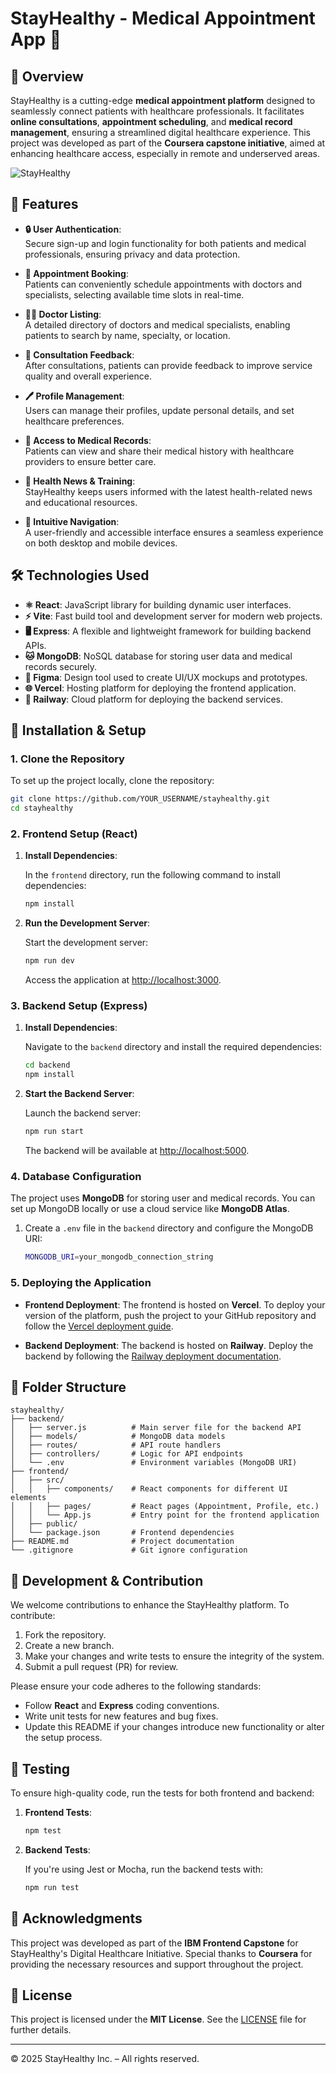 
# StayHealthy - Medical Appointment App 🏥

## 📖 Overview
StayHealthy is a cutting-edge **medical appointment platform** designed to seamlessly connect patients with healthcare professionals. It facilitates **online consultations**, **appointment scheduling**, and **medical record management**, ensuring a streamlined digital healthcare experience. This project was developed as part of the **Coursera capstone initiative**, aimed at enhancing healthcare access, especially in remote and underserved areas.

![StayHealthy]()

## 🚀 Features

- **🔒 User Authentication**:  
  Secure sign-up and login functionality for both patients and medical professionals, ensuring privacy and data protection.

- **📅 Appointment Booking**:  
  Patients can conveniently schedule appointments with doctors and specialists, selecting available time slots in real-time.

- **👨‍⚕️ Doctor Listing**:  
  A detailed directory of doctors and medical specialists, enabling patients to search by name, specialty, or location.

- **📝 Consultation Feedback**:  
  After consultations, patients can provide feedback to improve service quality and overall experience.

- **🖊️ Profile Management**:  
  Users can manage their profiles, update personal details, and set healthcare preferences.

- **📂 Access to Medical Records**:  
  Patients can view and share their medical history with healthcare providers to ensure better care.

- **📰 Health News & Training**:  
  StayHealthy keeps users informed with the latest health-related news and educational resources.

- **🧭 Intuitive Navigation**:  
  A user-friendly and accessible interface ensures a seamless experience on both desktop and mobile devices.

## 🛠️ Technologies Used

- **⚛️ React**: JavaScript library for building dynamic user interfaces.
- **⚡ Vite**: Fast build tool and development server for modern web projects.
- **🖥️ Express**: A flexible and lightweight framework for building backend APIs.
- **🐱 MongoDB**: NoSQL database for storing user data and medical records securely.
- **🎨 Figma**: Design tool used to create UI/UX mockups and prototypes.
- **🌐 Vercel**: Hosting platform for deploying the frontend application.
- **🚂 Railway**: Cloud platform for deploying the backend services.

## 🔧 Installation & Setup

### 1. Clone the Repository  
To set up the project locally, clone the repository:

```bash
git clone https://github.com/YOUR_USERNAME/stayhealthy.git
cd stayhealthy
````

### 2. Frontend Setup (React)

1. **Install Dependencies**:

   In the `frontend` directory, run the following command to install dependencies:

   ```bash
   npm install
   ```

2. **Run the Development Server**:

   Start the development server:

   ```bash
   npm run dev
   ```

   Access the application at [http://localhost:3000](http://localhost:3000).

### 3. Backend Setup (Express)

1. **Install Dependencies**:

   Navigate to the `backend` directory and install the required dependencies:

   ```bash
   cd backend
   npm install
   ```

2. **Start the Backend Server**:

   Launch the backend server:

   ```bash
   npm run start
   ```

   The backend will be available at [http://localhost:5000](http://localhost:5000).

### 4. Database Configuration

The project uses **MongoDB** for storing user and medical records. You can set up MongoDB locally or use a cloud service like **MongoDB Atlas**.

1. Create a `.env` file in the `backend` directory and configure the MongoDB URI:

   ```bash
   MONGODB_URI=your_mongodb_connection_string
   ```

### 5. Deploying the Application

* **Frontend Deployment**:
  The frontend is hosted on **Vercel**. To deploy your version of the platform, push the project to your GitHub repository and follow the [Vercel deployment guide](https://vercel.com/docs).

* **Backend Deployment**:
  The backend is hosted on **Railway**. Deploy the backend by following the [Railway deployment documentation](https://railway.app/docs).

## 📁 Folder Structure

```
stayhealthy/
├── backend/
│   ├── server.js          # Main server file for the backend API
│   ├── models/            # MongoDB data models
│   ├── routes/            # API route handlers
│   ├── controllers/       # Logic for API endpoints
│   └── .env               # Environment variables (MongoDB URI)
├── frontend/
│   ├── src/
│   │   ├── components/    # React components for different UI elements
│   │   ├── pages/         # React pages (Appointment, Profile, etc.)
│   │   └── App.js         # Entry point for the frontend application
│   ├── public/
│   └── package.json       # Frontend dependencies
├── README.md              # Project documentation
└── .gitignore             # Git ignore configuration
```

## 🤝 Development & Contribution

We welcome contributions to enhance the StayHealthy platform. To contribute:

1. Fork the repository.
2. Create a new branch.
3. Make your changes and write tests to ensure the integrity of the system.
4. Submit a pull request (PR) for review.

Please ensure your code adheres to the following standards:

* Follow **React** and **Express** coding conventions.
* Write unit tests for new features and bug fixes.
* Update this README if your changes introduce new functionality or alter the setup process.

## 🧪 Testing

To ensure high-quality code, run the tests for both frontend and backend:

1. **Frontend Tests**:

   ```bash
   npm test
   ```

2. **Backend Tests**:

   If you're using Jest or Mocha, run the backend tests with:

   ```bash
   npm run test
   ```

## 🎉 Acknowledgments

This project was developed as part of the **IBM Frontend Capstone** for StayHealthy's Digital Healthcare Initiative. Special thanks to **Coursera** for providing the necessary resources and support throughout the project.

## 📝 License

This project is licensed under the **MIT License**. See the [LICENSE](LICENSE) file for further details.

---

© 2025 StayHealthy Inc. – All rights reserved.

